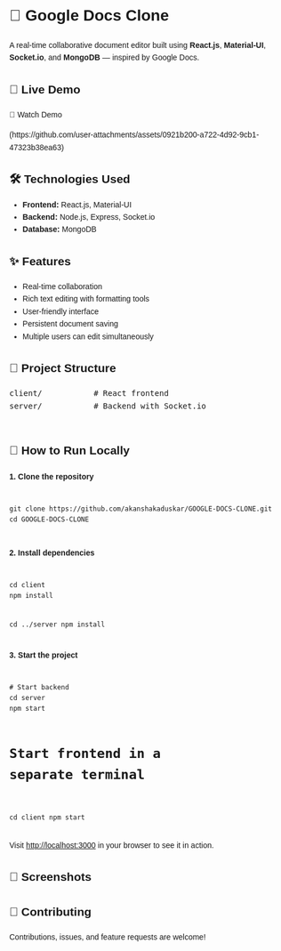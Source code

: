 <!DOCTYPE html>
<html lang="en">
<head>
  <meta charset="UTF-8">
  <title>Google Docs Clone - README</title>
</head>
<body style="font-family: Arial, sans-serif; line-height: 1.6; padding: 20px;">

  <h1>📝 Google Docs Clone</h1>
  <p>A real-time collaborative document editor built using <strong>React.js</strong>, <strong>Material-UI</strong>, <strong>Socket.io</strong>, and <strong>MongoDB</strong> — inspired by Google Docs.</p>

  <h2>🚀 Live Demo</h2>
  
<p>🎥 Watch Demo</p>
(https://github.com/user-attachments/assets/0921b200-a722-4d92-9cb1-47323b38ea63)

  
  <h2>🛠️ Technologies Used</h2>
  <ul>
    <li><strong>Frontend:</strong> React.js, Material-UI</li>
    <li><strong>Backend:</strong> Node.js, Express, Socket.io</li>
    <li><strong>Database:</strong> MongoDB</li>
  </ul>

  <h2>✨ Features</h2>
  <ul>
    <li>Real-time collaboration</li>
    <li>Rich text editing with formatting tools</li>
    <li>User-friendly interface</li>
    <li>Persistent document saving</li>
    <li>Multiple users can edit simultaneously</li>
  </ul>

  <h2>📁 Project Structure</h2>
  <pre>
client/           # React frontend
server/           # Backend with Socket.io
  </pre>

  <h2>🔧 How to Run Locally</h2>
  <h4>1. Clone the repository</h4>
  <pre><code>
git clone https://github.com/akanshakaduskar/GOOGLE-DOCS-CLONE.git
cd GOOGLE-DOCS-CLONE
  </code></pre>

  <h4>2. Install dependencies</h4>
  <pre><code>
cd client
npm install

cd ../server
npm install
  </code></pre>

  <h4>3. Start the project</h4>
  <pre><code>
# Start backend
cd server
npm start

# Start frontend in a separate terminal
cd client
npm start
  </code></pre>

  <p>Visit <a href="http://localhost:3000" target="_blank">http://localhost:3000</a> in your browser to see it in action.</p>

  <h2>📸 Screenshots</h2>
  <p><!-- Add image tags here if you have screenshots --></p>

  <h2>🤝 Contributing</h2>
  <p>Contributions, issues, and feature requests are welcome!</p>

</body>
</html>
